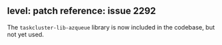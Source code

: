 level: patch
reference: issue 2292
---
The `taskcluster-lib-azqueue` library is now included in the codebase, but not yet used.
